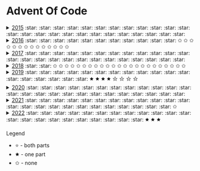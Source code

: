 # Advent Of Code
<details>
    <summary>
        <a href="year2015">2015</a> 
        :star: :star: :star: :star: :star: :star: :star: :star: :star: :star: 
        :star: :star: :star: :star: :star: :star: :star: :star: :star: :star: 
        :star: :star: :star: :star: :star: 
    </summary>

* [Day 1](year2015/day1) -  :star:

* [Day 2](year2015/day2) -  :star:

* [Day 3](year2015/day3) -  :star:

* [Day 4](year2015/day4) -  :star:

* [Day 5](year2015/day5) -  :star:

* [Day 6](year2015/day6) -  :star:

* [Day 7](year2015/day7) -  :star:

* [Day 8](year2015/day8) -  :star:

* [Day 9](year2015/day9) -  :star:

* [Day 10](year2015/day10) -  :star:

* [Day 11](year2015/day11) -  :star:

* [Day 12](year2015/day12) -  :star:

* [Day 13](year2015/day13) -  :star:

* [Day 14](year2015/day14) -  :star:

* [Day 15](year2015/day15) -  :star:

* [Day 16](year2015/day16) -  :star:

* [Day 17](year2015/day17) -  :star:

* [Day 18](year2015/day18) -  :star:

* [Day 19](year2015/day19) -  :star:

* [Day 20](year2015/day20) -  :star:

* [Day 21](year2015/day21) -  :star:

* [Day 22](year2015/day22) -  :star:

* [Day 23](year2015/day23) -  :star:

* [Day 24](year2015/day24) -  :star:

* [Day 25](year2015/day25) -  :star:
</details>

<details>
    <summary>
        <a href="year2016">2016</a>
        :star: :star: :star: :star: :star: :star: :star: :star: :star: :star:
        :star: ✩      ✩       ✩      ✩      ✩      ✩      ✩        ✩     ✩
        ✩ ✩ ✩ ✩ ✩
    </summary>
</details>

<details>
    <summary>
        <a href="year2017">2017</a>
        :star: :star: :star: :star: :star: :star: :star: :star: :star: :star:
        :star: :star: :star: :star: :star: :star: :star: :star: :star: :star:
        :star: :star: :star: :star: :star:
    </summary>
</details>

<details>
    <summary>
        <a href="year2018">2018</a>
        :star: :star: ✩ ✩ ✩ ✩ ✩ ✩ ✩ ✩
        ✩ ✩ ✩ ✩ ✩ ✩ ✩ ✩ ✩ ✩
        ✩ ✩ ✩ ✩ ✩
    </summary>
</details>

<details>
 <summary>
  <a href="year2019">2019</a>
   :star: :star: :star: :star: :star: :star: :star: :star: :star: :star:
   :star: :star: :star: :star: :star: :star: :star: :star: 🟊 🟊 🟊 
    🟊  ✩ ✩ ✩ ✩
 </summary>
 
* [Day 1](year2019/day1) - The Tyranny of the Rocket Equation :star:

* [Day 2](year2019/day2) - 1202 Program Alarm :star:
  
* [Day 3](year2019/day3) - Crossed Wires :star:

* [Day 4](year2019/day4) - Secure Container :star:

* [Day 5](year2019/day5) - Sunny with a Chance of Asteroids :star:

* [Day 6](year2019/day6) - Universal Orbit Map :star:

* [Day 7](year2019/day07) - Amplification Circuit :star:

* [Day 8](year2019/day08) - Space Image Format :star:

* [Day 9](year2019/day09) - Sensor Boost :star:

* [Day 10](year2019/day10) - Monitoring Station :star:

* [Day 11](year2019/day11) - Space Police :star:

* [Day 12](year2019/day12) - The N-Body Problem :star:

* [Day 13](year2019/day13) - Care Package :star:

* [Day 14](year2019/day14) - Space Stoichiometry :star:

* [Day 15](year2019/day15) - Oxygen System :star:

* [Day 16](year2019/day16) - Flawed Frequency Transmission 🟊

* [Day 17](year2019/day17) - Set and Forget :star:

* [Day 18](year2019/day18) - Many-Worlds Interpretation

* [Day 19](year2019/day19) - Tractor Beam :star:

* [Day 20](year2019/day20) - Donut Maze :star:

* [Day 21](year2019/day21) - Springdroid Adventure 🟊

* [Day 22](year2019/day22) - Slam Shuffle 🟊

* [Day 23](year2019/day23) - Category Six

* [Day 24](year2019/day24) - Planet of Discord

* [Day 25](year2019/day25) - Cryostasis
 
</details>

<details>
 <summary>
  <a href="year2020">2020</a>
   :star: :star: :star: :star: :star: :star: :star: :star: :star: :star:
   :star: :star: :star: :star: :star: :star: :star: :star: :star: :star:
   :star: :star: :star: :star: :star:
 </summary>
  
  * [Day 1](year2020/day1) - Report Repair :star:
  
  * [Day 2](year2020/day2) - Password Philosophy :star:
    
  * [Day 3](year2020/day3) - Toboggan Trajectory :star:
  
  * [Day 4](year2020/day4) - Passport Processing :star:
  
  * [Day 5](year2020/day5) - Binary Boarding :star:
  
  * [Day 6](year2020/day6) - Custom Customs :star:
  
  * [Day 7](year2020/day07) - Handy Haversacks :star:
  
  * [Day 8](year2020/day08) - Handheld Halting :star:
  
  * [Day 9](year2020/day09) - Encoding Error :star:
  
  * [Day 10](year2020/day10) - Adapter Array :star:
  
  * [Day 11](year2020/day11) - Seating System :star:
  
  * [Day 12](year2020/day12) - Rain Risk :star:
  
  * [Day 13](year2020/day13) - Shuttle Search :star:
  
  * [Day 14](year2020/day14) - Docking Data :star:
  
  * [Day 15](year2020/day15) - Rambunctious Recitation :star:
  
  * [Day 16](year2020/day16) - Ticket Translation :star:
  
  * [Day 17](year2020/day17) - Conway Cubes :star:
  
  * [Day 18](year2020/day18) - Operation Order :star:
  
  * [Day 19](year2020/day19) - Monster Messages :star:
  
  * [Day 20](year2020/day20) - Jurassic Jigsaw :star:
  
  * [Day 21](year2020/day21) - Allergen Assessment :star:
  
  * [Day 22](year2020/day22) - Crab Combat :star:
  
  * [Day 23](year2020/day23) - Crab Cups :star:
  
  * [Day 24](year2020/day24) - Lobby Layout :star:
  
  * [Day 25](year2020/day25) - Combo Breaker :star:

</details>

<details>
 <summary>
  <a href="year2021">2021</a>
  :star: :star: :star: :star: :star: :star: :star: :star: :star: :star:
  :star: :star: :star: :star: :star: :star: :star: :star: :star: :star:
  :star: :star: :star: :star: ✩
 </summary>
 
  * [Day 1](year2021/day1) - Sonar Sweep :star:
  
  * [Day 2](year2021/day2) - Dive! :star:
  
  * [Day 3](year2021/day3) - Binary Diagnostic :star:
  
  * [Day 4](year2021/day4) - Giant Squid :star:
  
  * [Day 5](year2021/day5) - Hydrothermal Venture :star:
  
  * [Day 6](year2021/day6) - Lanternfish :star:
  
  * [Day 7](year2021/day07) - The Treachery of Whales :star:
  
  * [Day 8](year2021/day08) - Seven Segment Search :star:
  
  * [Day 9](year2021/day09) - Smoke Basin :star:
  
  * [Day 10](year2021/day10) - Syntax Scoring :star:
  
  * [Day 11](year2021/day11) - Dumbo Octopus :star:
  
  * [Day 12](year2021/day12) - Passage Pathing :star:
  
  * [Day 13](year2021/day13) - Transparent Origami :star:
  
  * [Day 14](year2021/day14) - Extended Polymerization :star:
  
  * [Day 15](year2021/day15) - Chiton :star:
  
  * [Day 16](year2021/day16) - Packet Decoder :star:
  
  * [Day 17](year2021/day17) - Trick Shot :star:
  
  * [Day 18](year2021/day18) - Snailfish :star:
  
  * [Day 19](year2021/day19) - Beacon Scanner :star:
  
  * [Day 20](year2021/day20) - Trench Map :star:
  
  * [Day 21](year2021/day21) - Dirac Dice :star:
  
  * [Day 22](year2021/day22) - Reactor Reboot :star:
  
  * [Day 23](year2021/day23) - Amphipod 
  
  * [Day 24](year2021/day24) - Arithmetic Logic Unit :star:
  
  * [Day 25](year2021/day25) - Sea Cucumber :star:

 </details>

<details><summary><a href="year2022">2022</a>
 :star: :star: :star: :star: :star: :star: :star: :star: :star: :star:
 :star: :star: :star: :star: :star: :star: :star: :star: :star: :star:
 :star: :star: 🟊 🟊 🟊
</summary>

  * [Day 1](year2022/day1) - Calorie Counting :star:
  
  * [Day 2](year2022/day2) - Rock Paper Scissors :star:
  
  * [Day 3](year2022/day3) - Rucksack Reorganization :star:
  
  * [Day 4](year2022/day4) - Rucksack Reorganization :star:
  
  * [Day 5](year2022/day5) - Supply Stacks :star:
  
  * [Day 6](year2022/day6) - Tuning Trouble :star:
  
  * [Day 7](year2022/day7) - No Space Left On Device :star:
  
  * [Day 8](year2022/day8) - Treetop Tree House :star:
  
  * [Day 9](year2022/day9) - Rope Bridge :star:
  
  * [Day 10](year2022/day10) - Cathode-Ray Tube :star:
  
  * [Day 11](year2022/day11) - Monkey in the Middle :star:
  
  * [Day 12](year2022/day12) - Hill Climbing Algorithm :star:
  
  * [Day 13](year2022/day13) - Distress Signal :star:
  
  * [Day 14](year2022/day14) - Regolith Reservoir :star:
  
  * [Day 15](year2022/day15) - Beacon Exclusion Zone :star:

  * [Day 16](year2022/day16) - Proboscidea Volcanium 🟊

  * [Day 17](year2022/day17) - Pyroclastic Flow 🟊

  * [Day 18](year2022/day18) - Boiling Boulders :star:
  
  * [Day 19](year2022/day19) - Not Enough Minerals
  
  * [Day 20](year2022/day20) - Grove Positioning System :star:
  
  * [Day 21](year2022/day21) - Monkey Math :star:
  
  * [Day 22](year2022/day22) - Monkey Map 🟊

  * [Day 23](year2022/day23) - Unstable Diffusion :star:

  * [Day 24](year2022/day24) - Blizzard Basin :star:

  * [Day 25](year2022/day25) - Full of Hot Air :star:
</details>

Legend
- :star: - both parts
- 🟊 - one part
- ✩ - none
